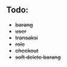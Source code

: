 ## Todo:

- ~~barang~~
- ~~user~~
- ~~transaksi~~
- ~~role~~
- ~~checkout~~
- ~~soft delete barang~~
